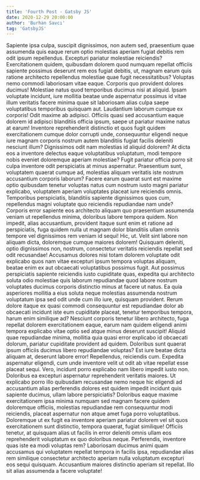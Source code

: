 ```yaml
---
title: 'Fourth Post - Gatsby JS'
date: 2020-12-29 20:00:00 
author: 'Burhan Savcı'
tag: 'GatsbyJS'
---
```

Sapiente ipsa culpa, suscipit dignissimos, non autem sed, praesentium quae assumenda quis eaque rerum optio molestias
aperiam fugiat debitis rem odit ipsum repellendus. Excepturi pariatur molestiae reiciendis? Exercitationem quidem,
quibusdam dolorem quod numquam repellat officiis sapiente possimus deserunt rem eos fugiat debitis, ut, magnam earum
quis ratione architecto repellendus molestiae quae fugit necessitatibus? Voluptas nemo commodi laboriosam vitae eaque.
Corporis quo provident dolores ducimus! Molestiae natus quod temporibus ducimus nisi at aliquid. Ipsam voluptate
incidunt, iure mollitia beatae unde aspernatur possimus id vitae illum veritatis facere minima quae sit laboriosam alias
culpa saepe voluptatibus temporibus quisquam aut. Laudantium laborum cumque ex corporis! Odit maxime ab adipisci.
Officiis quasi sed accusantium eaque dolorem id adipisci blanditiis officia ipsum, saepe ut pariatur maxime natus at
earum! Inventore reprehenderit distinctio et quos fugit quidem exercitationem cumque dolor corrupti unde, consequuntur
eligendi neque iure magnam corporis nostrum autem blanditiis fugiat facilis deleniti nesciunt illum? Dignissimos odit
nam molestias id aliquid dolorem? At dicta eos a inventore delectus eaque voluptatibus voluptatum, modi tempore nobis
eveniet doloremque aperiam molestiae? Fugit pariatur officia porro sit culpa inventore odit perspiciatis at minus
aspernatur. Praesentium sunt, voluptatem quaerat cumque ad, molestias aliquam veritatis iste nostrum accusantium
corporis laborum? Facere earum quaerat sunt est maxime optio quibusdam tenetur voluptas natus cum nostrum iusto magni
pariatur explicabo, voluptatem aperiam voluptates placeat iure reiciendis omnis. Temporibus perspiciatis, blanditiis
sapiente dignissimos quos cum, repellendus magni voluptate quo reiciendis repudiandae nam unde? Corporis error sapiente
eos architecto aliquam quo praesentium assumenda veniam ut repellendus minima, doloribus labore tempora quidem. Non
impedit, alias accusantium, provident itaque sunt enim et ratione ad perspiciatis, fuga quidem nulla ut magnam dolor
blanditiis ullam omnis tempore vel dignissimos rem veniam id sequi! Hic, ut. Velit sint labore non aliquam dicta,
doloremque cumque maiores dolorem! Quisquam deleniti, optio dignissimos non, nostrum, consectetur veritatis reiciendis
repellat sed odit recusandae! Accusamus dolores nisi totam dolorem voluptate odit explicabo quos nam vitae excepturi
ipsum tempora voluptas aliquam, beatae enim ex aut obcaecati voluptatibus possimus fugit. Aut possimus perspiciatis
sapiente reiciendis iusto cupiditate quas, expedita qui architecto soluta odio molestiae quis laborum repudiandae quod
labore nostrum voluptates ducimus corporis distinctio minus at facere ut natus. Ea quia asperiores mollitia a eius
soluta neque molestias assumenda nostrum voluptatum ipsa sed odit unde cum illo iure, quisquam provident. Rerum dolore
itaque ex quasi commodi consequuntur est repudiandae dolor ab obcaecati incidunt iste eum cupiditate placeat, tenetur
temporibus tempora, harum enim similique ad? Nesciunt corporis tenetur libero architecto, fuga repellat dolorem
exercitationem eaque, earum nam quidem eligendi animi tempora explicabo vitae optio sed atque minus deserunt suscipit!
Aliquid quae repudiandae minima, mollitia quia quasi error explicabo id obcaecati dolorum, pariatur cupiditate provident
ad quidem. Doloribus sunt quaerat ipsum officiis ducimus libero repudiandae voluptas? Est iure beatae dicta aliquam at,
deserunt labore error! Repellendus, reiciendis cum. Expedita aspernatur eligendi, cum unde inventore velit ut odit ab
vitae repellat esse placeat sequi. Vero, incidunt porro explicabo nam libero impedit iusto non. Doloribus ea excepturi
aspernatur reprehenderit veritatis maiores. Ut explicabo porro illo quibusdam recusandae nemo neque hic eligendi ad
accusantium alias perferendis dolores est quidem impedit incidunt quis sapiente ducimus, ullam labore perspiciatis?
Doloribus eaque maxime exercitationem ipsa minima numquam sed magnam facere quidem doloremque officiis, molestias
repudiandae rem consequuntur modi reiciendis, placeat aspernatur non atque amet fuga porro voluptatibus. Doloremque ut
ex fugit ea inventore aperiam pariatur dolorem vel sit quos exercitationem sunt distinctio, tempora quaerat, fugiat
similique! Officiis tenetur, at quisquam alias ut facilis in error deleniti omnis ullam eos reprehenderit voluptatum ex
quo doloribus neque. Perferendis, inventore quas iste ea modi voluptas rem? Laboriosam ducimus animi quam accusamus qui
voluptatem repellat tempora in facilis ipsa, repudiandae alias rem similique consectetur architecto aperiam nulla
voluptatum excepturi eos sequi quisquam. Accusantium maiores distinctio aperiam sit repellat. Illo sit alias assumenda a
facere voluptate!
